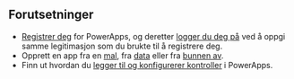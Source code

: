 ## <a name="prerequisites"></a>Forutsetninger
* [Registrer deg](../maker/signup-for-powerapps.md) for PowerApps, og deretter [logger du deg på](https://web.powerapps.com) ved å oppgi samme legitimasjon som du brukte til å registrere deg.
* Opprett en app fra en [mal](../maker/canvas-apps/get-started-test-drive.md), fra [data](../maker/canvas-apps/get-started-create-from-data.md) eller fra [bunnen av](../maker/canvas-apps/get-started-create-from-blank.md).
* Finn ut hvordan du [legger til og konfigurerer kontroller](../maker/canvas-apps/add-configure-controls.md) i PowerApps.
